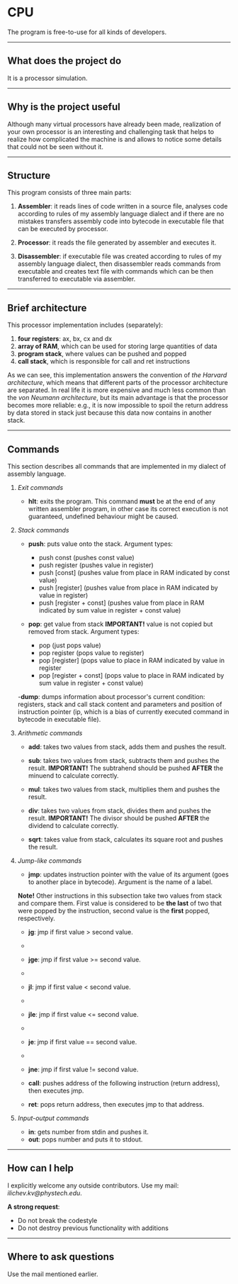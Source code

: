 # CPU

The program is free-to-use for all kinds of developers.
***
## What does the project do
It is a processor simulation.

***
## Why is the project useful
Although many virtual processors have already been made, realization of your own processor is an interesting and challenging task
that helps to realize how complicated the machine is and allows to notice some details that could not be seen without it.

***
## Structure
This program consists of three main parts:

1. __Assembler__: it reads lines of code written in a source file, analyses code according to rules of my assembly language dialect
and if there are no mistakes transfers assembly code into bytecode in executable file that can be executed by processor.

2. __Processor__: it reads the file generated by assembler and executes it.

3. __Disassembler__: if executable file was created according to rules of my assembly language dialect, then disassembler reads commands
from executable and creates text file with commands which can be then transferred to executable via assembler.

***
## Brief architecture
This processor implementation includes (separately):

1. __four registers__: ax, bx, cx and dx
2. __array of RAM__, which can be used for storing large quantities of data
3. __program stack__, where values can be pushed and popped
4. __call stack__, which is responsible for call and ret instructions

As we can see, this implementation answers the convention of *the Harvard architecture*, which means that different parts of the processor
architecture are separated. In real life it is more expensive and much less common than the *von Neumann architecture*, but its main
advantage is that the processor becomes more reliable: e.g., it is now impossible to spoil the return address by data stored in stack
just because this data now contains in another stack.

***
## Commands
This section describes all commands that are implemented in my dialect of assembly language.

1. *Exit commands*
   - __hlt__: exits the program. This command __must__ be at the end of any written assembler program, in other case its correct execution
              is not guaranteed, undefined behaviour might be caused.

2. *Stack commands*

   - __push__: puts value onto the stack. Argument types:
       + push const (pushes const value)
       + push register (pushes value in register)
       + push [const] (pushes value from place in RAM indicated by const value)
       + push [register] (pushes value from place in RAM indicated by value in register)
       + push [register + const] (pushes value from place in RAM indicated by sum value in register + const value)

   - __pop__: get value from stack __IMPORTANT!__ value is not copied but removed from stack. Argument types:
       + pop  (just pops value)
       + pop register (pops value to register)
       + pop [register] (pops value to place in RAM indicated by value in register
       + pop [register + const] (pops value to place in RAM indicated by sum value in register + const value)
   
   -__dump__: dumps information about processor's current condition: registers, stack and call stack content and parameters
              and position of instruction pointer (ip, which is a bias of currently executed command in bytecode in executable file).
   
3. *Arithmetic commands*
   - __add__: takes two values from stack, adds them and pushes the result.
   
   - __sub__: takes two values from stack, subtracts them and pushes the result. __IMPORTANT!__ The subtrahend should be pushed
              __AFTER__ the minuend to calculate correctly.
              
   - __mul__: takes two values from stack, multiplies them and pushes the result.
   
   - __div__: takes two values from stack, divides them and pushes the result. __IMPORTANT!__ The divisor should be pushed 
              __AFTER__ the dividend to calculate correctly.
   
   - __sqrt__: takes value from stack, calculates its square root and pushes the result.

4. *Jump-like commands*
   - __jmp__: updates instruction pointer with the value of its argument (goes to another place in bytecode). Argument is the name 
              of a label.
   
   __Note!__ Other instructions in this subsection take two values from stack and compare them.
             First value is considered to be __the last__ of two that were popped by the instruction, second value is the __first__ popped,
             respectively.
   
   - __jg__: jmp if first value > second value.
   - 
   - __jge__: jmp if first value >= second value.
   - 
   - __jl__: jmp if first value < second value.
   - 
   - __jle__: jmp if first value <= second value.
   - 
   - __je__: jmp if first value == second value.
   - 
   - __jne__: jmp if first value != second value.

   - __call__: pushes address of the following instruction (return address), then executes jmp.

   - __ret__: pops return address, then executes jmp to that address.

5. *Input-output commands*
   
   - __in__: gets number from stdin and pushes it.
   - __out__: pops number and puts it to stdout.
   
*** 
## How can I help
I explicitly welcome any outside contributors. Use my mail: _ilichev.kv@phystech.edu_.

__A strong request__:
* Do not break the codestyle
* Do not destroy previous functionality with additions

***
## Where to ask questions
Use the mail mentioned earlier.
